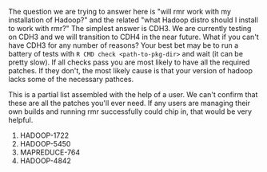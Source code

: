 The question we are trying to answer here is "will rmr work with my installation of Hadoop?" and the related "what Hadoop distro should I install to work with rmr?" The simplest answer is CDH3. We are currently testing on CDH3 and we will transition to CDH4 in the near future. What if you can't have CDH3 for any number of reasons? Your best bet may be to run a battery of tests with `R CMD check <path-to-pkg-dir>` and wait (it can be pretty slow). If all checks pass you are most likely to have all the required patches. If they don't, the most likely cause is that your version of hadoop lacks some of the necessary pathces.

This is a partial list assembled with the help of a user. We can't confirm that these are all the patches you'll ever need. If any users are managing their own builds and running rmr successfully could chip in, that would be very helpful.

1. HADOOP-1722
2. HADOOP-5450
3. MAPREDUCE-764
4. HADOOP-4842 